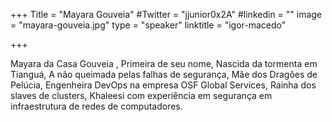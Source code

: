 +++
Title = "Mayara Gouveia"
#Twitter = "jjunior0x2A"
#linkedin = "" 
image = "mayara-gouveia.jpg"
type = "speaker"
linktitle = "igor-macedo"

+++

Mayara da Casa Gouveia , Primeira de seu nome, Nascida da tormenta em Tianguá, A não queimada pelas falhas de segurança, Mãe dos Dragões de Pelúcia, Engenheira DevOps na empresa OSF Global Services, Rainha dos slaves de clusters, Khaleesi com experiência em segurança em infraestrutura de redes de computadores.